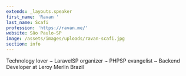 ```yaml
---
extends: _layouts.speaker
first_name: 'Ravan '
last_name: Scafi
profession: 'https://ravan.me/'
website: São Paulo-SP
image: /assets/images/uploads/ravan-scafi.jpg
section: info
---
```

Technology lover \~ LaravelSP organizer \~ PHPSP evangelist ~ Backend Developer at Leroy Merlin Brazil
